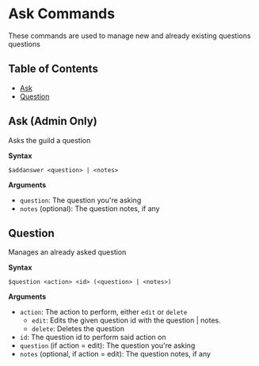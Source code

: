 # Ask Commands

These commands are used to manage new and already existing questions questions

## Table of Contents

- [Ask](#ask)
- [Question](#question)

## Ask (Admin Only)

Asks the guild a question

**Syntax**

```
$addanswer <question> | <notes>
```              

**Arguments**      

- `question`: The question you're asking
- `notes` (optional): The question notes, if any

## Question

Manages an already asked question

**Syntax**

```
$question <action> <id> (<question> | <notes>)
```      

**Arguments**

- `action`: The action to perform, either `edit` or `delete`
    - `edit`: Edits the given question id with the question | notes.
    - `delete`: Deletes the question
- `id`: The question id to perform said action on
- `question` (if action = edit): The question you're asking
- `notes` (optional, if action = edit): The question notes, if any
